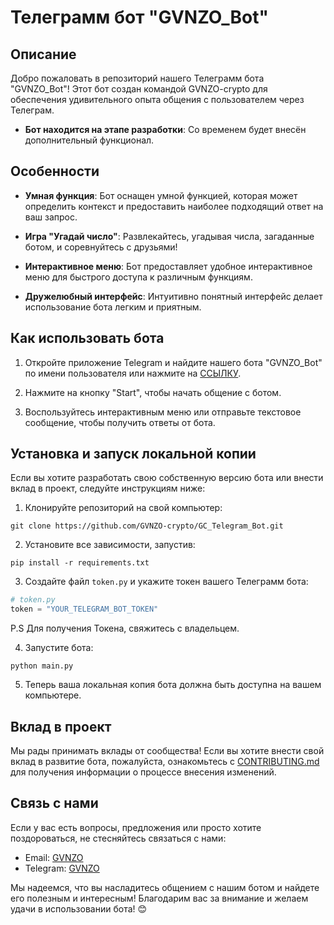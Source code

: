 # Телеграмм бот "GVNZO_Bot"

## Описание
Добро пожаловать в репозиторий нашего Телеграмм бота "GVNZO_Bot"! Этот бот создан командой GVNZO-crypto для обеспечения удивительного опыта общения с пользователем через Телеграм.

- **Бот находится на этапе разработки**: Со временем будет внесён дополнительный функционал.

## Особенности
- **Умная функция**: Бот оснащен умной функцией, которая может определить контекст и предоставить наиболее подходящий ответ на ваш запрос.

- **Игра "Угадай число"**: Развлекайтесь, угадывая числа, загаданные ботом, и соревнуйтесь с друзьями!

- **Интерактивное меню**: Бот предоставляет удобное интерактивное меню для быстрого доступа к различным функциям.

- **Дружелюбный интерфейс**: Интуитивно понятный интерфейс делает использование бота легким и приятным.

## Как использовать бота
1. Откройте приложение Telegram и найдите нашего бота "GVNZO_Bot" по имени пользователя или нажмите на [ССЫЛКУ](https://t.me/GVNZO_Bot).

2. Нажмите на кнопку "Start", чтобы начать общение с ботом.

3. Воспользуйтесь интерактивным меню или отправьте текстовое сообщение, чтобы получить ответы от бота.

## Установка и запуск локальной копии
Если вы хотите разработать свою собственную версию бота или внести вклад в проект, следуйте инструкциям ниже:

1. Клонируйте репозиторий на свой компьютер:

```
git clone https://github.com/GVNZO-crypto/GC_Telegram_Bot.git
```

2. Установите все зависимости, запустив:

```
pip install -r requirements.txt
```

3. Создайте файл `token.py` и укажите токен вашего Телеграмм бота:

```python
# token.py
token = "YOUR_TELEGRAM_BOT_TOKEN"
```
P.S Для получения Токена, свяжитесь с владельцем.

4. Запустите бота:

```
python main.py
```

5. Теперь ваша локальная копия бота должна быть доступна на вашем компьютере.

## Вклад в проект
Мы рады принимать вклады от сообщества! Если вы хотите внести свой вклад в развитие бота, пожалуйста, ознакомьтесь с [CONTRIBUTING.md](CONTRIBUTING.md) для получения информации о процессе внесения изменений.

## Связь с нами
Если у вас есть вопросы, предложения или просто хотите поздороваться, не стесняйтесь связаться с нами:

- Email: [GVNZO](azimovrobert8@gmail.com)
- Telegram: [GVNZO](https://t.me/gvnzo)

Мы надеемся, что вы насладитесь общением с нашим ботом и найдете его полезным и интересным! Благодарим вас за внимание и желаем удачи в использовании бота! 😊
